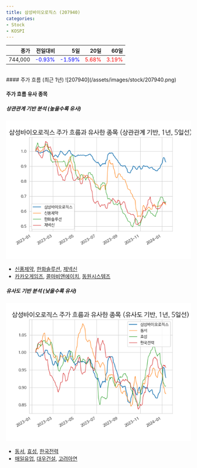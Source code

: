 ```yaml
---
title: 삼성바이오로직스 (207940)
categories:
- Stock
- KOSPI
---
```


|종가|전일대비|5일|20일|60일|
|---:|-------:|--:|---:|---:|
|744,000|<span style="color: blue">-0.93%</span>|<span style="color: blue">-1.59%</span>|<span style="color: red">5.68%</span>|<span style="color: red">3.19%</span>|

<!-- more -->
<br>
#### 주가 흐름 (최근 1년)
![207940](/assets/images/stock/207940.png)

#### 주가 흐름 유사 종목

##### 상관관계 기반 분석 (높을수록 유사)
![207940](/assets/images/stock/207940_corr.png)
- [신풍제약](/019170/), [한화솔루션](/009830/), [제넥신](/095700/)
- [카카오게임즈](/293490/), [콜마비앤에이치](/200130/), [동원시스템즈](/014820/)

##### 유사도 기반 분석 (낮을수록 유사)	
![207940](/assets/images/stock/207940_sim.png)
- [동서](/026960/), [효성](/004800/), [한국전력](/015760/)
- [매일유업](/267980/), [대우건설](/047040/), [고려아연](/010130/)
